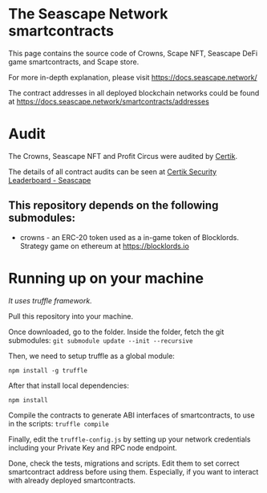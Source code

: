 # The Seascape Network smartcontracts
This page contains the source code of Crowns, Scape NFT, Seascape DeFi game smartcontracts, and Scape store.

For more in-depth explanation, please visit https://docs.seascape.network/


The contract addresses in all deployed blockchain networks could be found at https://docs.seascape.network/smartcontracts/addresses

# Audit
The Crowns, Seascape NFT and Profit Circus were audited by [Certik](https://certik.org/).

The details of all contract audits can be seen at [Certik Security Leaderboard - Seascape](https://certik.org/projects/seascape)

## This repository depends on the following **submodules**:
 * crowns - an ERC-20 token used as a in-game token of Blocklords. Strategy game on ethereum at https://blocklords.io

# Running up on your machine
*It uses truffle framework.*

Pull this repository into your machine.

Once downloaded, go to the folder. Inside the folder, fetch the git submodules:
```git submodule update --init --recursive```

Then, we need to setup truffle as a global module:

```npm install -g truffle```

After that install local dependencies:

```npm install```

Compile the contracts to generate ABI interfaces of smartcontracts, to use in the scripts:
```truffle compile```

Finally, edit the ```truffle-config.js``` by setting up your network credentials including your Private Key and RPC node endpoint.

Done, check the tests, migrations and scripts. Edit them to set correct smartcontract address before using them. Especially, if you want to interact
with already deployed smartcontracts.
